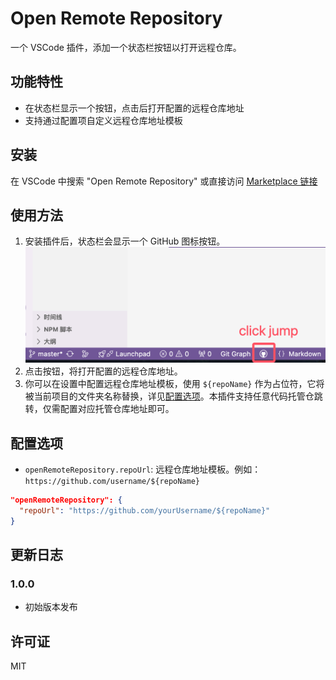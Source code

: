 # Open Remote Repository

一个 VSCode 插件，添加一个状态栏按钮以打开远程仓库。

## 功能特性

- 在状态栏显示一个按钮，点击后打开配置的远程仓库地址
- 支持通过配置项自定义远程仓库地址模板

## 安装

在 VSCode 中搜索 "Open Remote Repository" 或直接访问 [Marketplace 链接](https://marketplace.visualstudio.com/)

## 使用方法

1. 安装插件后，状态栏会显示一个 GitHub 图标按钮。
   ![使用指南](https://raw.githubusercontent.com/jsdegithub/open-remote-repository/master/images/guides1.png)
2. 点击按钮，将打开配置的远程仓库地址。
3. 你可以在设置中配置远程仓库地址模板，使用 `${repoName}` 作为占位符，它将被当前项目的文件夹名称替换，详见[配置选项](#配置选项)。本插件支持任意代码托管仓跳转，仅需配置对应托管仓库地址即可。

## <a id="配置选项">配置选项</a>

- `openRemoteRepository.repoUrl`: 远程仓库地址模板。例如：`https://github.com/username/${repoName}`

```json
"openRemoteRepository": {
  "repoUrl": "https://github.com/yourUsername/${repoName}"
}
```

## 更新日志

### 1.0.0

- 初始版本发布

## 许可证

MIT
